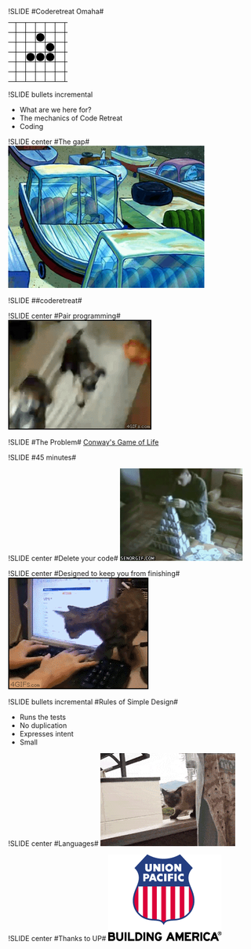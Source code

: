 !SLIDE
#Coderetreat Omaha#

![Glider](glider.gif)

!SLIDE bullets incremental

* What are we here for?
* The mechanics of Code Retreat
* Coding

!SLIDE center
#The gap#
![daily life](daily-life.gif)

!SLIDE
#\#coderetreat#

!SLIDE center
#Pair programming#
![pair up](pairup.gif)

!SLIDE
#The Problem#
[Conway's Game of Life](http://en.wikipedia.org/wiki/Conway's_Game_of_Life)

!SLIDE
#45 minutes#

!SLIDE center
#Delete your code#
![delete-code](delete-code.gif)

!SLIDE center
#Designed to keep you from finishing#
![cat-keyboard](cat-keyboard.gif)

!SLIDE bullets incremental
#Rules of Simple Design#
 * Runs the tests
 * No duplication
 * Expresses intent
 * Small

!SLIDE center
#Languages#
![experiment](experiment.gif)

!SLIDE center
#Thanks to UP#
![UP Logo](up-logo.png)
